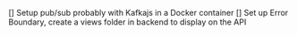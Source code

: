 [] Setup pub/sub probably with Kafkajs in a Docker container
[] Set up Error Boundary, create a views folder in backend to display on the API